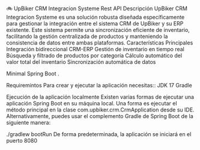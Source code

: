 🚲 UpBiker CRM Integracion Systeme Rest API
 Descripción
UpBiker CRM Integracion Systeme es una solución robusta diseñada específicamente para gestionar la integración entre el sistema CRM de UpBiker y su ERP existente. Este sistema permite una sincronización eficiente de inventario, facilitando la gestión centralizada de productos y manteniendo la consistencia de datos entre ambas plataformas.
Características Principales
 Integración bidireccional CRM-ERP
 Gestión de inventario en tiempo real
 Búsqueda y filtrado de productos por categoría
 Cálculo automático del valor total del inventario
 Sincronización automática de datos

Minimal Spring Boot .

Requiremintos
Para crear y ejecutar la aplicación necesitas::
JDK 17
Gradle

Ejecución de la aplicación localmente
Existen varias formas de ejecutar una aplicación Spring Boot en su máquina local. Una forma es ejecutar el método principal en la clase com.upbiker.crm.CrmApplication desde su IDE.
Alternativamente, puedes usar el complemento Gradle de Spring Boot de la siguiente manera:

./gradlew bootRun
De forma predeterminada, la aplicación se iniciará en el puerto 8080

